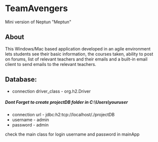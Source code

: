 # TeamAvengers
Mini version of Neptun "Meptun"

## About
This Windows/Mac based application developed in an agile environment lets students see their basic
information, the courses taken, ability to post on forums, list of relevant teachers and their emails and a
built-in email client to send emails to the relevant teachers.

## Database:
- connection driver_class - org.h2.Driver
##### Dont Forget to create projectDB folder in C:\Users\youruser
- connection url - jdbc:h2:tcp://localhost/./projectDB 
- username - admin
- password - admin


check the main class for login username and password in mainApp
